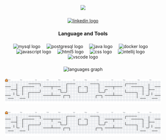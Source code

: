 <div align="center">
  <img height="160" src="https://media0.giphy.com/media/v1.Y2lkPTc5MGI3NjExY2Y5dXBlNzNkbDc0cDZuM205MzRzN242c3JmdXV1Nm00ZTM5aHNwaCZlcD12MV9pbnRlcm5hbF9naWZfYnlfaWQmY3Q9Zw/LMcB8XospGZO8UQq87/giphy.gif"  />
</div>

###

<h3 align="center"></h3>

###

<div align="center">
  <a href="www.linkedin.com/in/ericameire" target="_blank">
    <img src="https://img.shields.io/static/v1?message=LinkedIn&logo=linkedin&label=&color=0077B5&logoColor=white&labelColor=&style=for-the-badge" height="25" alt="linkedin logo"  />
  </a>
</div>

###

<h3 align="center">Language and Tools</h3>

###

<div align="center">
  <img src="https://cdn.jsdelivr.net/gh/devicons/devicon/icons/mysql/mysql-original.svg" height="36" alt="mysql logo"  />
  <img width="12" />
  <img src="https://cdn.jsdelivr.net/gh/devicons/devicon/icons/postgresql/postgresql-original.svg" height="36" alt="postgresql logo"  />
  <img width="12" />
  <img src="https://cdn.jsdelivr.net/gh/devicons/devicon/icons/java/java-original.svg" height="36" alt="java logo"  />
  <img width="12" />
  <img src="https://cdn.jsdelivr.net/gh/devicons/devicon/icons/docker/docker-plain-wordmark.svg" height="36" alt="docker logo"  />
  <img width="12" />
  <img src="https://cdn.jsdelivr.net/gh/devicons/devicon/icons/javascript/javascript-original.svg" height="36" alt="javascript logo"  />
  <img width="12" />
  <img src="https://cdn.jsdelivr.net/gh/devicons/devicon/icons/html5/html5-original.svg" height="36" alt="html5 logo"  />
  <img width="12" />
  <img src="https://cdn.jsdelivr.net/gh/devicons/devicon/icons/css3/css3-original.svg" height="36" alt="css logo"  />
  <img width="12" />
  <img src="https://cdn.jsdelivr.net/gh/devicons/devicon/icons/intellij/intellij-original.svg" height="36" alt="intellij logo"  />
  <img width="12" />
  <img src="https://cdn.jsdelivr.net/gh/devicons/devicon/icons/vscode/vscode-original.svg" height="36" alt="vscode logo"  />
</div>

###

<div align="center">
  <img src="https://github-readme-stats.vercel.app/api/top-langs?username=Erica1110&locale=en&hide_title=true&layout=compact&card_width=320&langs_count=10&theme=tokyonight&hide_border=true&order=2" height="150" alt="languages graph"  />
</div>

###

<picture>
  <source media="(prefers-color-scheme: dark)" srcset="https://raw.githubusercontent.com/Erica1110/Erica1110/output/pacman-contribution-graph-dark.svg">
  <source media="(prefers-color-scheme: light)" srcset="https://raw.githubusercontent.com/Erica1110/Erica1110/output/pacman-contribution-graph.svg">
  <img alt="pacman contribution graph" src="https://raw.githubusercontent.com/Erica1110/Erica1110/output/pacman-contribution-graph.svg">
</picture>

###

<picture>
  <source media="(prefers-color-scheme: dark)" srcset="https://raw.githubusercontent.com/Erica1110/Erica1110/output/pacman-contribution-graph-dark.svg">
  <source media="(prefers-color-scheme: light)" srcset="https://raw.githubusercontent.com/Erica1110/Erica1110/output/pacman-contribution-graph.svg">
  <img alt="pacman contribution graph" src="https://raw.githubusercontent.com/Erica1110/Erica1110/output/pacman-contribution-graph.svg">
</picture>

###

